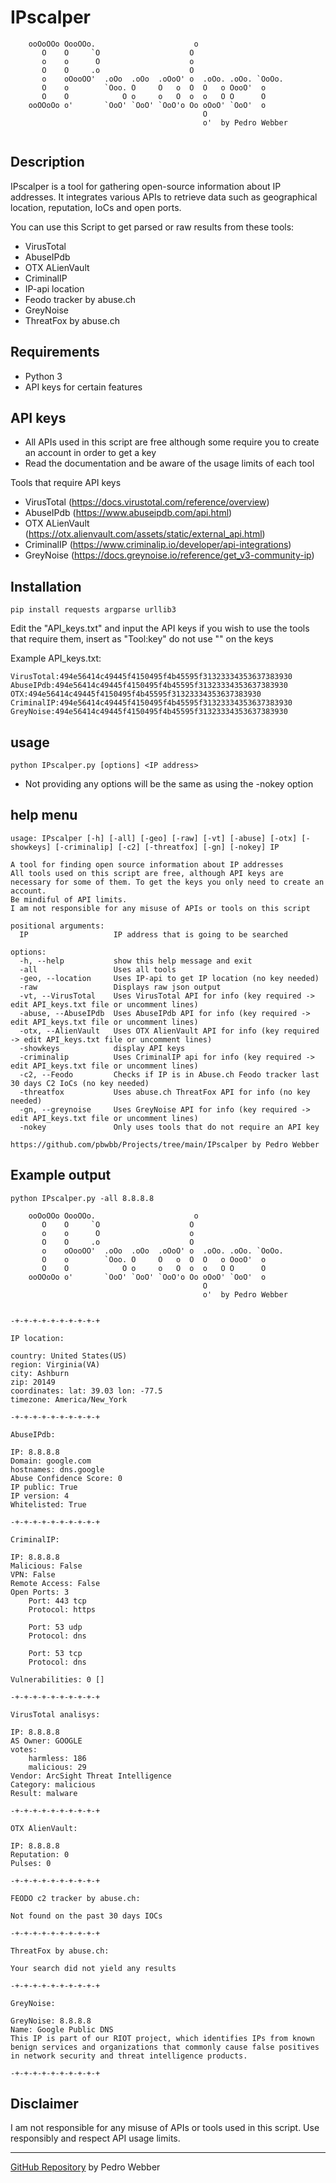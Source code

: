 # IPscalper
```
    ooOoOOo OooOOo.                      o                    
       O    O     `O                    O                     
       o    o      O                    o                     
       O    O     .o                    O                     
       o    oOooOO'  .oOo  .oOo  .oOoO' o  .oOo. .oOo. `OoOo. 
       O    o        `Ooo. O     O   o  O  O   o OooO'  o     
       O    O            O o     o   O  o  o   O O      O     
    ooOOoOo o'       `OoO' `OoO' `OoO'o Oo oOoO' `OoO'  o     
                                           O                  
                                           o'  by Pedro Webber                
    
```
## Description

IPscalper is a tool for gathering open-source information about IP addresses. It integrates various APIs to retrieve data such as geographical location, reputation, IoCs and open ports.

You can use this Script to get parsed or raw results from these tools:
* VirusTotal  
* AbuseIPdb 
* OTX ALienVault 
* CriminalIP 
* IP-api location
* Feodo tracker by abuse.ch
* GreyNoise
* ThreatFox by abuse.ch
## Requirements

- Python 3
- API keys for certain features 

## API keys
* All APIs used in this script are free although some require you to create an account in order to get a key
* Read the documentation and be aware of the usage limits of each tool

Tools that require API keys

* VirusTotal (https://docs.virustotal.com/reference/overview) 
* AbuseIPdb (https://www.abuseipdb.com/api.html)
* OTX ALienVault (https://otx.alienvault.com/assets/static/external_api.html)
* CriminalIP (https://www.criminalip.io/developer/api-integrations)
* GreyNoise (https://docs.greynoise.io/reference/get_v3-community-ip)


## Installation

```
pip install requests argparse urllib3
````
Edit the "API_keys.txt" and input the API keys if you wish to use the tools that require them, insert as "Tool:key" do not use "" on the keys

Example API_keys.txt:
```
VirusTotal:494e56414c49445f4150495f4b45595f31323334353637383930
AbuseIPdb:494e56414c49445f4150495f4b45595f31323334353637383930
OTX:494e56414c49445f4150495f4b45595f31323334353637383930
CriminalIP:494e56414c49445f4150495f4b45595f31323334353637383930
GreyNoise:494e56414c49445f4150495f4b45595f31323334353637383930
```
## usage
```
python IPscalper.py [options] <IP address>
```
* Not providing any options will be the same as using the -nokey option
## help menu

```
usage: IPscalper [-h] [-all] [-geo] [-raw] [-vt] [-abuse] [-otx] [-showkeys] [-criminalip] [-c2] [-threatfox] [-gn] [-nokey] IP

A tool for finding open source information about IP addresses 
All tools used on this script are free, although API keys are necessary for some of them. To get the keys you only need to create an       
account. 
Be mindiful of API limits. 
I am not responsible for any misuse of APIs or tools on this script

positional arguments:
  IP                   IP address that is going to be searched

options:
  -h, --help           show this help message and exit
  -all                 Uses all tools
  -geo, --location     Uses IP-api to get IP location (no key needed)
  -raw                 Displays raw json output
  -vt, --VirusTotal    Uses VirusTotal API for info (key required -> edit API_keys.txt file or uncomment lines)
  -abuse, --AbuseIPdb  Uses AbuseIPdb API for info (key required -> edit API_keys.txt file or uncomment lines)
  -otx, --AlienVault   Uses OTX AlienVault API for info (key required -> edit API_keys.txt file or uncomment lines)
  -showkeys            display API keys
  -criminalip          Uses CriminalIP api for info (key required -> edit API_keys.txt file or uncomment lines)
  -c2, --Feodo         Checks if IP is in Abuse.ch Feodo tracker last 30 days C2 IoCs (no key needed)
  -threatfox           Uses abuse.ch ThreatFox API for info (no key needed)
  -gn, --greynoise     Uses GreyNoise API for info (key required -> edit API_keys.txt file or uncomment lines)
  -nokey               Only uses tools that do not require an API key

https://github.com/pbwbb/Projects/tree/main/IPscalper by Pedro Webber
```
## Example output

```
python IPscalper.py -all 8.8.8.8

    ooOoOOo OooOOo.                      o                    
       O    O     `O                    O                     
       o    o      O                    o                     
       O    O     .o                    O                     
       o    oOooOO'  .oOo  .oOo  .oOoO' o  .oOo. .oOo. `OoOo. 
       O    o        `Ooo. O     O   o  O  O   o OooO'  o     
       O    O            O o     o   O  o  o   O O      O     
    ooOOoOo o'       `OoO' `OoO' `OoO'o Oo oOoO' `OoO'  o     
                                           O                  
                                           o'  by Pedro Webber                
    

-+-+-+-+-+-+-+-+-+-+

IP location:

country: United States(US)
region: Virginia(VA)
city: Ashburn
zip: 20149
coordinates: lat: 39.03 lon: -77.5
timezone: America/New_York

-+-+-+-+-+-+-+-+-+-+

AbuseIPdb:

IP: 8.8.8.8
Domain: google.com
hostnames: dns.google
Abuse Confidence Score: 0
IP public: True
IP version: 4
Whitelisted: True

-+-+-+-+-+-+-+-+-+-+

CriminalIP:

IP: 8.8.8.8
Malicious: False
VPN: False
Remote Access: False
Open Ports: 3
	Port: 443 tcp
	Protocol: https

	Port: 53 udp
	Protocol: dns

	Port: 53 tcp
	Protocol: dns

Vulnerabilities: 0 []

-+-+-+-+-+-+-+-+-+-+

VirusTotal analisys:

IP: 8.8.8.8 
AS Owner: GOOGLE
votes: 
	harmless: 186
	malicious: 29
Vendor: ArcSight Threat Intelligence
Category: malicious
Result: malware

-+-+-+-+-+-+-+-+-+-+

OTX AlienVault:

IP: 8.8.8.8
Reputation: 0
Pulses: 0

-+-+-+-+-+-+-+-+-+-+

FEODO c2 tracker by abuse.ch:

Not found on the past 30 days IOCs

-+-+-+-+-+-+-+-+-+-+

ThreatFox by abuse.ch:

Your search did not yield any results

-+-+-+-+-+-+-+-+-+-+

GreyNoise:

GreyNoise: 8.8.8.8
Name: Google Public DNS
This IP is part of our RIOT project, which identifies IPs from known benign services and organizations that commonly cause false positives in network security and threat intelligence products.

-+-+-+-+-+-+-+-+-+-+

```

## Disclaimer

I am not responsible for any misuse of APIs or tools used in this script. Use responsibly and respect API usage limits.


---

[GitHub Repository](https://github.com/pedrowebber/IPscalper) by Pedro Webber
